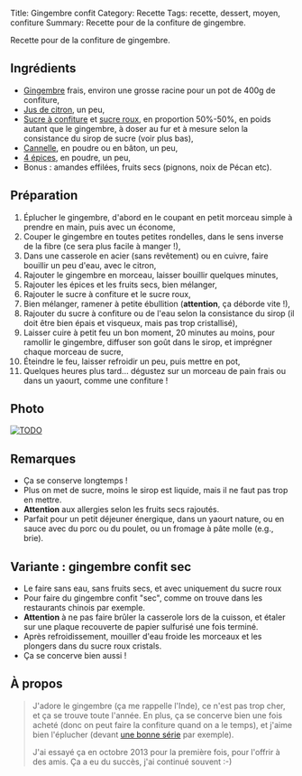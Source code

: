 Title: Gingembre confit
Category: Recette
Tags: recette, dessert, moyen, confiture
Summary: Recette pour de la confiture de gingembre.

Recette pour de la confiture de gingembre.

## Ingrédients
- [Gingembre](https://fr.wikipedia.org/wiki/Gingembre) frais, environ une grosse racine pour un pot de 400g de confiture,
- [Jus de citron](https://fr.wikipedia.org/wiki/Citron), un peu,
- [Sucre à confiture](https://fr.wikipedia.org/wiki/Sucre%20a%20confiture) et [sucre roux](https://fr.wikipedia.org/wiki/Sucre%20roux), en proportion 50%-50%, en poids autant que le gingembre, à doser au fur et à mesure selon la consistance du sirop de sucre (voir plus bas),
- [Cannelle](https://fr.wikipedia.org/wiki/Cannelle), en poudre ou en bâton, un peu,
- [4 épices](https://fr.wikipedia.org/wiki/4%20épices), en poudre, un peu,
- Bonus : amandes effilées, fruits secs (pignons, noix de Pécan etc).

## Préparation
1. Éplucher le gingembre, d'abord en le coupant en petit morceau simple à prendre en main, puis avec un économe,
2. Couper le gingembre en toutes petites rondelles, dans le sens inverse de la fibre (ce sera plus facile à manger !),
3. Dans une casserole en acier (sans revêtement) ou en cuivre, <i class="fa fa-thermometer-full" aria-hidden="true"></i> faire bouillir un peu d'eau, avec le citron,
4. Rajouter le gingembre en morceau, laisser bouillir quelques minutes,
5. Rajouter les épices et les fruits secs, bien mélanger,
6. Rajouter le sucre à confiture et le sucre roux,
7. Bien mélanger, ramener à petite ébullition (**attention**, ça déborde vite !),
8. Rajouter du sucre à confiture ou de l'eau selon la consistance du sirop (il doit être bien épais et visqueux, mais pas trop cristallisé),
9. Laisser cuire à petit feu <i class="fa fa-thermometer-half" aria-hidden="true"></i> un bon moment, 20 minutes au moins, pour ramollir le gingembre, diffuser son goût dans le sirop, et imprégner chaque morceau de sucre,
10. Éteindre le feu, laisser refroidir un peu, puis mettre en pot,
11. Quelques heures plus tard... dégustez sur un morceau de pain frais ou dans un yaourt, comme une confiture !

## Photo
[![TODO]({filename}images/blank.png)](#)

## Remarques
- Ça se conserve longtemps !
- Plus on met de sucre, moins le sirop est liquide, mais il ne faut pas trop en mettre.
- **Attention** aux allergies selon les fruits secs rajoutés.
- Parfait pour un petit déjeuner énergique, dans un yaourt nature, ou en sauce avec du porc ou du poulet, ou un fromage à pâte molle (e.g., brie).

## Variante : gingembre confit sec
- Le faire sans eau, sans fruits secs, et avec uniquement du sucre roux
- Pour faire du gingembre confit "sec", comme on trouve dans les restaurants chinois par exemple.
- **Attention** à ne pas faire brûler la casserole lors de la cuisson, et étaler sur une plaque recouverte de papier sulfurisé une fois terminé.
- Après refroidissement, mouiller d'eau froide les morceaux et les plongers dans du sucre roux cristals.
- Ça se concerve bien aussi !

## À propos
> J'adore le gingembre (ça me rappelle l'Inde), ce n'est pas trop cher, et ça se trouve toute l'année.
> En plus, ça se concerve bien une fois acheté (donc on peut faire la confiture quand on a le temps), et j'aime bien l'éplucher (devant [une bonne série](https://fr.wikipedia.org/wiki/Kaamelott) par exemple).
> 
> J'ai essayé ça en octobre 2013 pour la première fois, pour l'offrir à des amis. Ça a eu du succès, j'ai continué souvent :-)
